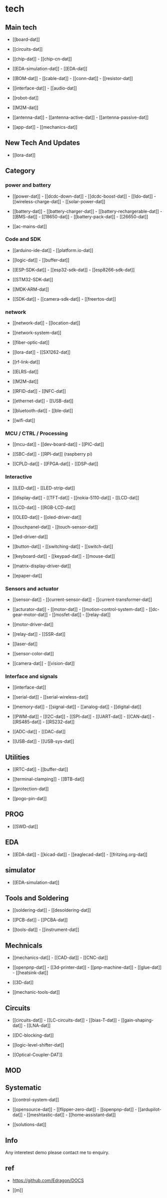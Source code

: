 
# tech 

## Main tech 

- [[board-dat]]

- [[circuits-dat]]

- [[chip-dat]] - [[chip-cn-dat]]

- [[EDA-simulation-dat]] - [[EDA-dat]]

- [[BOM-dat]] - [[cable-dat]] - [[conn-dat]] - [[resistor-dat]]

- [[interface-dat]] - [[audio-dat]] 

- [[robot-dat]]

- [[M2M-dat]]

- [[antenna-dat]] - [[antenna-active-dat]] - [[antenna-passive-dat]]

- [[app-dat]] - [[mechanics-dat]] 


## New Tech And Updates 

- [[lora-dat]]


## Category




### power and battery

- [[power-dat]]  - [[dcdc-down-dat]] - [[dcdc-boost-dat]] - [[ldo-dat]] - [[wireless-charge-dat]] - [[solar-power-dat]]

- [[battery-dat]] - [[battery-charger-dat]] - [[battery-rechargerable-dat]] - [[BMS-dat]] - [[18650-dat]] - [[battery-pack-dat]] - [[26650-dat]]

- [[ac-mains-dat]]



### Code and SDK 

- [[arduino-ide-dat]] - [[platform.io-dat]]

- [[logic-dat]] - [[buffer-dat]]

- [[ESP-SDK-dat]] - [[esp32-sdk-dat]] - [[esp8266-sdk-dat]]

- [[STM32-SDK-dat]]

- [[MDK-ARM-dat]]

- [[SDK-dat]] - [[camera-sdk-dat]] - [[freertos-dat]]


### network 

- [[network-dat]] - [[location-dat]]

- [[network-system-dat]]

- [[fiber-optic-dat]]

- [[lora-dat]] - [[SX1262-dat]]

- [[rf-link-dat]]

- [[ELRS-dat]]

- [[M2M-dat]]

- [[RFID-dat]] - [[NFC-dat]]

- [[ethernet-dat]] - [[USB-dat]]

- [[bluetooth-dat]] - [[ble-dat]]

- [[wifi-dat]]

### MCU / CTRL / Processing 

- [[mcu-dat]] - [[dev-board-dat]] - [[PIC-dat]]

- [[SBC-dat]] - [[RPI-dat]] (raspberry pi)

- [[CPLD-dat]] - [[FPGA-dat]] - [[DSP-dat]]



### Interactive

- [[LED-dat]] - [[LED-strip-dat]]

- [[display-dat]] - [[TFT-dat]] - [[nokia-5110-dat]] - [[LCD-dat]]

- [[LCD-dat]] - [[RGB-LCD-dat]]

- [[OLED-dat]] - [[oled-driver-dat]]

- [[touchpanel-dat]] - [[touch-sensor-dat]]

- [[led-driver-dat]]

- [[button-dat]] - [[switching-dat]] - [[switch-dat]]

- [[keyboard-dat]] - [[keypad-dat]] - [[mouse-dat]]

- [[matrix-display-driver-dat]]

- [[epaper-dat]]





### Sensors and actuator 

- [[sensor-dat]] - [[current-sensor-dat]] - [[current-transformer-dat]]
  
- [[acturator-dat]] - [[motor-dat]] - [[motion-control-system-dat]] - [[dc-gear-motor-dat]] - [[mosfet-dat]] - [[relay-dat]]

- [[motor-driver-dat]]

- [[relay-dat]] - [[SSR-dat]]

- [[laser-dat]]

- [[sensor-color-dat]]

- [[camera-dat]] - [[vision-dat]]


### Interface and signals 

- [[interface-dat]] 

- [[serial-dat]] - [[serial-wireless-dat]]
  
- [[memory-dat]] - [[signal-dat]] - [[analog-dat]] - [[digital-dat]]

- [[PWM-dat]] - [[I2C-dat]] - [[SPI-dat]] - [[UART-dat]] - [[CAN-dat]] - [[RS485-dat]] - [[RS232-dat]]

- [[ADC-dat]] - [[DAC-dat]]

- [[USB-dat]] - [[USB-sys-dat]]

## Utilities 

- [[RTC-dat]] - [[buffer-dat]] 

- [[terminal-clamping]] - [[BTB-dat]]

- [[protection-dat]]

- [[pogo-pin-dat]]


## PROG

- [[SWD-dat]]

## EDA

- [[EDA-dat]] - [[kicad-dat]] - [[eaglecad-dat]] - [[fritzing.org-dat]]

## simulator 

- [[EDA-simulation-dat]]

## Tools and Soldering 

- [[soldering-dat]] - [[desoldering-dat]]

- [[PCB-dat]] - [[PCBA-dat]]

- [[tools-dat]] - [[instrument-dat]]

## Mechnicals 

- [[mechanics-dat]] - [[CAD-dat]] - [[CNC-dat]] 

- [[openpnp-dat]] - [[3d-printer-dat]] - [[pnp-machine-dat]] - [[glue-dat]] - [[heatsink-dat]]

- [[3D-dat]]

- [[mechanic-tools-dat]]

## Circuits 

- [[circuits-dat]] - [[LC-circuits-dat]] - [[bias-T-dat]] - [[gain-shaping-dat]] - [[LNA-dat]]

- [[DC-blocking-dat]] 

- [[logic-level-shifter-dat]]

- [[Optical-Coupler-DAT]]


## MOD

## Systematic 

- [[control-system-dat]]

- [[opensource-dat]] - [[flipper-zero-dat]] - [[openpnp-dat]] - [[ardupilot-dat]] - [[meshtastic-dat]] - [[home-assistant-dat]]

- [[solutions-dat]]



## Info  

Any interetest demo please contact me to enquiry.





## ref 


- https://github.com/Edragon/DOCS

- [[m]]